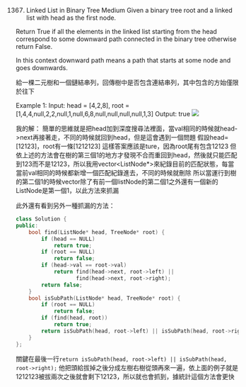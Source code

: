 1367. Linked List in Binary Tree
Medium
Given a binary tree root and a linked list with head as the first node. 

Return True if all the elements in the linked list starting from the head correspond to some downward path connected in the binary tree otherwise return False.

In this context downward path means a path that starts at some node and goes downwards.

給一棵二元樹和一個鏈結串列，回傳樹中是否包含連結串列，其中包含的方始僅限於往下

Example 1:
Input: head = [4,2,8], root = [1,4,4,null,2,2,null,1,null,6,8,null,null,null,null,1,3]
Output: true
![](https://assets.leetcode.com/uploads/2020/02/12/sample_1_1720.png)

我的解：
簡單的思維就是把head加到深度搜尋法裡面，當val相同的時候就head->next再接著走，不同的時候就回到head，但是這會遇到一個問題
假設head=[12123]，root有一條[1212123]
這樣答案應該是ture，因為root尾有包含12123
但依上述的方法會在樹的第三個1的地方才發現不合而重回到head，然後就只能匹配到123而不是12123，所以我用vector<ListNode\*>來紀錄目前的匹配狀態，每當當前val相同的時候都新增一個匹配紀錄進去，不同的時候就刪除
所以當運行到樹的第二個1的時候vector除了有前一個listNode的第二個1之外還有一個新的ListNode是第一個1，以此方法來抓漏

此外還有看到另外一種抓漏的方法：
```c++
class Solution {
public:
    bool find(ListNode* head, TreeNode* root) {
        if (head == NULL)
            return true;
        if (root == NULL)
            return false;
        if (head->val == root->val)
            return find(head->next, root->left) ||
                   find(head->next, root->right);
        return false;
    }
    bool isSubPath(ListNode* head, TreeNode* root) {
        if (root == NULL)
            return false;
        if (find(head, root))
            return true;
        return isSubPath(head, root->left) || isSubPath(head, root->right);
    }
};
```
關鍵在最後一行`return isSubPath(head, root->left) || isSubPath(head, root->right);`
他把頭給拔掉之後分成左樹右樹從頭再來一遍，依上面的例子就是1212123被拔兩次之後就會剩下12123，所以就也會抓到，據統計這個方法會更快